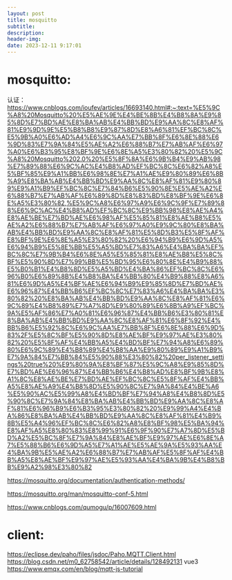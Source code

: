 ```yaml
---
layout: post
title: mosquitto
subtitle: 
description: 
header-img: 
date: 2023-12-11 9:17:01
---
```


# mosquitto:
认证：
https://www.cnblogs.com/ioufev/articles/16693140.html#:~:text=%E5%9C%A8%20Mosquitto%20%E5%AE%9E%E4%BE%8B%E4%B8%8A%E9%85%8D%E7%BD%AE%E8%BA%AB%E4%BB%BD%E9%AA%8C%E8%AF%81%E9%9D%9E%E5%B8%B8%E9%87%8D%E8%A6%81%EF%BC%8C%E5%9B%A0%E6%AD%A4%E6%9C%AA%E7%BB%8F%E6%8E%88%E6%9D%83%E7%9A%84%E5%AE%A2%E6%88%B7%E7%AB%AF%E6%97%A0%E6%B3%95%E8%BF%9E%E6%8E%A5%E3%80%82%20%E5%9C%A8%20Mosquitto%202.0%20%E5%8F%8A%E6%9B%B4%E9%AB%98%E7%89%88%E6%9C%AC%E4%B8%AD%EF%BC%8C%E6%82%A8%E5%BF%85%E9%A1%BB%E6%98%8E%E7%A1%AE%E9%80%89%E6%8B%A9%E8%BA%AB%E4%BB%BD%E9%AA%8C%E8%AF%81%E9%80%89%E9%A1%B9%EF%BC%8C%E7%84%B6%E5%90%8E%E5%AE%A2%E6%88%B7%E7%AB%AF%E6%89%8D%E8%83%BD%E8%BF%9E%E6%8E%A5%E3%80%82,%E5%9C%A8%E6%97%A9%E6%9C%9F%E7%89%88%E6%9C%AC%E4%B8%AD%EF%BC%8C%E9%BB%98%E8%AE%A4%E8%AE%BE%E7%BD%AE%E6%98%AF%E5%85%81%E8%AE%B8%E5%AE%A2%E6%88%B7%E7%AB%AF%E6%97%A0%E9%9C%80%E8%BA%AB%E4%BB%BD%E9%AA%8C%E8%AF%81%E5%8D%B3%E5%8F%AF%E8%BF%9E%E6%8E%A5%E3%80%82%20%E6%94%B9%E6%9D%A5%E6%94%B9%E5%8E%BB%E5%A5%BD%E7%83%A6%E4%BA%BA%EF%BC%8C%E7%9B%B4%E6%8E%A5%E5%85%81%E8%AE%B8%E5%8C%BF%E5%90%8D%E7%99%BB%E5%BD%95%E6%80%8E%E4%B9%88%E5%B0%B1%E4%B8%8D%E5%A5%BD%E4%BA%86%EF%BC%8C%E6%96%B0%E6%89%8B%E4%B8%BA%E4%BB%80%E4%B9%88%E8%A6%81%E6%9D%A5%E4%BF%AE%E6%94%B9%E9%85%8D%E7%BD%AE%E6%96%87%E4%BB%B6%EF%BC%8C%E7%83%A6%E4%BA%BA%E3%80%82%20%E8%BA%AB%E4%BB%BD%E9%AA%8C%E8%AF%81%E6%9C%89%E4%B8%89%E7%A7%8D%E9%80%89%E6%8B%A9%EF%BC%9A%E5%AF%86%E7%A0%81%E6%96%87%E4%BB%B6%E3%80%81%E8%BA%AB%E4%BB%BD%E9%AA%8C%E8%AF%81%E6%8F%92%E4%BB%B6%E5%92%8C%E6%9C%AA%E7%BB%8F%E6%8E%88%E6%9D%83%2F%E5%8C%BF%E5%90%8D%E8%AE%BF%E9%97%AE%E3%80%82%20%E5%8F%AF%E4%BB%A5%E4%BD%BF%E7%94%A8%E6%89%80%E6%9C%89%E4%B8%89%E4%B8%AA%E9%80%89%E9%A1%B9%E7%9A%84%E7%BB%84%E5%90%88%E3%80%82%20per_listener_settings%20true%20%E9%80%9A%E8%BF%87%E5%9C%A8%E9%85%8D%E7%BD%AE%E6%96%87%E4%BB%B6%E4%B8%AD%E8%BF%9B%E8%A1%8C%E8%AE%BE%E7%BD%AE%EF%BC%8C%E5%8F%AF%E4%BB%A5%E8%AE%A9%E4%B8%8D%E5%90%8C%E7%9A%84%E4%BE%A6%E5%90%AC%E5%99%A8%E4%BD%BF%E7%94%A8%E4%B8%8D%E5%90%8C%E7%9A%84%E8%BA%AB%E4%BB%BD%E9%AA%8C%E8%AF%81%E6%96%B9%E6%B3%95%E3%80%82%20%E9%99%A4%E4%BA%86%E8%BA%AB%E4%BB%BD%E9%AA%8C%E8%AF%81%E4%B9%8B%E5%A4%96%EF%BC%8C%E6%82%A8%E8%BF%98%E5%BA%94%E8%AF%A5%E8%80%83%E8%99%91%E6%9F%90%E7%A7%8D%E5%BD%A2%E5%BC%8F%E7%9A%84%E8%AE%BF%E9%97%AE%E6%8E%A7%E5%88%B6%E6%9D%A5%E7%A1%AE%E5%AE%9A%E5%93%AA%E4%BA%9B%E5%AE%A2%E6%88%B7%E7%AB%AF%E5%8F%AF%E4%BB%A5%E8%AE%BF%E9%97%AE%E5%93%AA%E4%BA%9B%E4%B8%BB%E9%A2%98%E3%80%82

https://mosquitto.org/documentation/authentication-methods/

https://mosquitto.org/man/mosquitto-conf-5.html

https://www.cnblogs.com/qumogu/p/16007609.html


# client:
https://eclipse.dev/paho/files/jsdoc/Paho.MQTT.Client.html
https://blog.csdn.net/m0_62758542/article/details/128492131 vue3
https://www.emqx.com/en/blog/mqtt-js-tutorial
